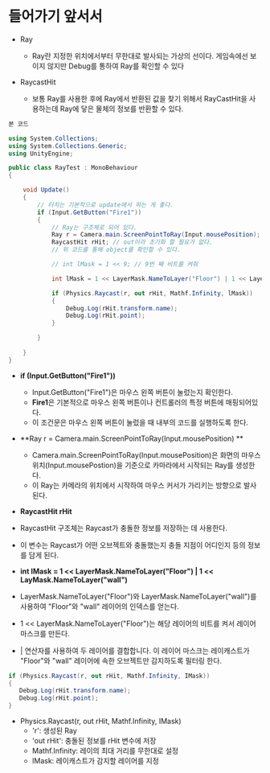 # 들어가기 앞서서
  * Ray
    * Ray란 지정한 위치에서부터 무한대로 발사되는 가상의 선이다. 게임속에선 보이지 않지만 Debug를 통하여 Ray를 확인할 수 있다

  * RaycastHit
    * 보통 Ray를 사용한 후에 Ray에서 반환된 값을 찾기 위해서 RayCastHit을 사용하는데 Ray에 닿은 물체의 정보를 반환할 수 있다.

```C#
본 코드

using System.Collections;
using System.Collections.Generic;
using UnityEngine;

public class RayTest : MonoBehaviour
{

    void Update()
    {
        // 터치는 기본적으로 update에서 하는 게 좋다.
        if (Input.GetButton("Fire1"))
        {
            // Ray는 구조체로 되어 있다.
            Ray r = Camera.main.ScreenPointToRay(Input.mousePosition); // 기본적으로 main 카메라는 직접 접근이 가능하다.
            RaycastHit rHit; // out이라 초기화 할 필요가 없다.
            // 위 코드를 통해 object를 확인할 수 있다.

            // int lMask = 1 << 9; // 9번 째 비트를 켜줘

            int lMask = 1 << LayerMask.NameToLayer("Floor") | 1 << LayerMask.NameToLayer("wall");

            if (Physics.Raycast(r, out rHit, Mathf.Infinity, lMask))
            {
                Debug.Log(rHit.transform.name);
                Debug.Log(rHit.point);
            }

        }
        
    }
}
```

 * **if (Input.GetButton("Fire1"))**
   * Input.GetButton("Fire1")은 마우스 왼쪽 버튼이 눌렀는지 확인한다.
   * **Fire1**은 기본적으로 마우스 왼쪽 버튼이나 컨트롤러의 특정 버튼에 매핑되어있다.
   * 이 조건문은 마우스 왼쪽 버튼이 눌렀을 때 내부의 코드를 실행하도록 한다.

 * **Ray r = Camera.main.ScreenPointToRay(Input.mousePosition) **
   * Camera.main.ScreenPointToRay(Input.mousePosition)은 화면의 마우스 위치(Input.mousePostion)을 기준으로 카마라에서 시작되는 Ray를 생성한다.
   * 이 Ray는 카메라의 위치에서 시작하여 마우스 커서가 가리키는 방향으로 발사된다.

 *  **RaycastHit rHit**
   * RaycastHit 구조체는 Raycast가 충돌한 정보를 저장하는 데 사용한다.
   * 이 변수는 Raycast가 어떤 오브젝트와 충돌했는지 충돌 지점이 어디인지 등의 정보를 담게 된다.
     
 *  **int IMask = 1 << LayerMask.NameToLayer("Floor") | 1 << LayMask.NameToLayer("wall")**
   * LayerMask.NameToLayer("Floor")와 LayerMask.NameToLayer("wall")를 사용하여 "Floor"와 "wall" 레이어의 인덱스를 얻는다.
   * 1 << LayerMask.NameToLayer("Floor")는 해당 레이어의 비트를 켜서 레이어 마스크를 만든다.
   * | 연산자를 사용하여 두 레이어를 결합합니다. 이 레이어 마스크는 레이캐스트가 "Floor"와 "wall" 레이어에 속한 오브젝트만 감지하도록 필터링 한다.


```C#
if (Physics.Raycast(r, out rHit, Mathf.Infinity, IMask))
{
   Debug.Log(rHit.transform.name);
   Debug.Log(rHit.point);
}
```
  * Physics.Raycast(r, out rHit, Mathf.Infinity, IMask)
    * 'r': 생성된 Ray
    * 'out rHit': 충돌된 정보를 rHit 변수에 저장
    * Mathf.Infinity: 레이의 최대 거리를 무한대로 설정
    * lMask: 레이캐스트가 감지할 레이어를 지정
  
